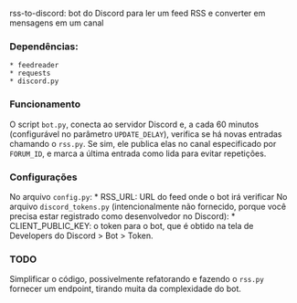 rss-to-discord: bot do Discord para ler um feed RSS e converter em mensagens em um canal 

### Dependências:
    * feedreader
    * requests
    * discord.py 

### Funcionamento
O script `bot.py`, conecta ao servidor Discord e, a cada 60 minutos (configurável no parâmetro `UPDATE_DELAY`), verifica se há novas entradas chamando o `rss.py`. Se sim, ele publica elas no canal especificado por `FORUM_ID`, e marca a última entrada como lida para evitar repetições.

### Configurações
No arquivo `config.py`:
    * RSS_URL: URL do feed onde o bot irá verificar 
No arquivo `discord_tokens.py` (intencionalmente não fornecido, porque você precisa estar registrado como desenvolvedor no Discord):
    * CLIENT_PUBLIC_KEY: o token para o bot, que é obtido na tela de Developers do Discord > Bot > Token. 

### TODO 
Simplificar o código, possivelmente refatorando e fazendo o `rss.py` fornecer um endpoint, tirando muita da complexidade do bot.
